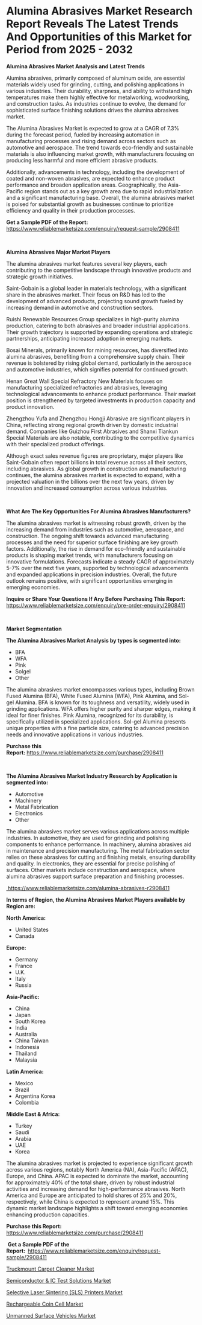 <p><h1>Alumina Abrasives Market Research Report Reveals The Latest Trends And Opportunities of this Market for Period from 2025 - 2032</h1></p><p><strong>Alumina Abrasives Market Analysis and Latest Trends</strong></p>
<p><p>Alumina abrasives, primarily composed of aluminum oxide, are essential materials widely used for grinding, cutting, and polishing applications in various industries. Their durability, sharpness, and ability to withstand high temperatures make them highly effective for metalworking, woodworking, and construction tasks. As industries continue to evolve, the demand for sophisticated surface finishing solutions drives the alumina abrasives market.</p><p>The Alumina Abrasives Market is expected to grow at a CAGR of 7.3% during the forecast period, fueled by increasing automation in manufacturing processes and rising demand across sectors such as automotive and aerospace. The trend towards eco-friendly and sustainable materials is also influencing market growth, with manufacturers focusing on producing less harmful and more efficient abrasive products. </p><p>Additionally, advancements in technology, including the development of coated and non-woven abrasives, are expected to enhance product performance and broaden application areas. Geographically, the Asia-Pacific region stands out as a key growth area due to rapid industrialization and a significant manufacturing base. Overall, the alumina abrasives market is poised for substantial growth as businesses continue to prioritize efficiency and quality in their production processes.</p></p>
<p><strong>Get a Sample PDF of the Report:&nbsp;</strong> <a href="https://www.reliablemarketsize.com/enquiry/request-sample/2908411?utm_campaign=2008&utm_medium=2&utm_source=Github&utm_content=ia&utm_term=12032025&utm_id=alumina-abrasives">https://www.reliablemarketsize.com/enquiry/request-sample/2908411</a></p>
<p>&nbsp;</p>
<p><strong>Alumina Abrasives Major Market Players</strong></p>
<p><p>The alumina abrasives market features several key players, each contributing to the competitive landscape through innovative products and strategic growth initiatives. </p><p>Saint-Gobain is a global leader in materials technology, with a significant share in the abrasives market. Their focus on R&D has led to the development of advanced products, projecting sound growth fueled by increasing demand in automotive and construction sectors.</p><p>Ruishi Renewable Resources Group specializes in high-purity alumina production, catering to both abrasives and broader industrial applications. Their growth trajectory is supported by expanding operations and strategic partnerships, anticipating increased adoption in emerging markets.</p><p>Bosai Minerals, primarily known for mining resources, has diversified into alumina abrasives, benefiting from a comprehensive supply chain. Their revenue is bolstered by rising global demand, particularly in the aerospace and automotive industries, which signifies potential for continued growth.</p><p>Henan Great Wall Special Refractory New Materials focuses on manufacturing specialized refractories and abrasives, leveraging technological advancements to enhance product performance. Their market position is strengthened by targeted investments in production capacity and product innovation. </p><p>Zhengzhou Yufa and Zhengzhou Hongji Abrasive are significant players in China, reflecting strong regional growth driven by domestic industrial demand. Companies like Guizhou First Abrasives and Shanxi Tiankun Special Materials are also notable, contributing to the competitive dynamics with their specialized product offerings.</p><p>Although exact sales revenue figures are proprietary, major players like Saint-Gobain often report billions in total revenue across all their sectors, including abrasives. As global growth in construction and manufacturing continues, the alumina abrasives market is expected to expand, with a projected valuation in the billions over the next few years, driven by innovation and increased consumption across various industries.</p></p>
<p>&nbsp;</p>
<p><strong>What Are The Key Opportunities For Alumina Abrasives Manufacturers?</strong></p>
<p><p>The alumina abrasives market is witnessing robust growth, driven by the increasing demand from industries such as automotive, aerospace, and construction. The ongoing shift towards advanced manufacturing processes and the need for superior surface finishing are key growth factors. Additionally, the rise in demand for eco-friendly and sustainable products is shaping market trends, with manufacturers focusing on innovative formulations. Forecasts indicate a steady CAGR of approximately 5-7% over the next five years, supported by technological advancements and expanded applications in precision industries. Overall, the future outlook remains positive, with significant opportunities emerging in emerging economies.</p></p>
<p><strong>Inquire or Share Your Questions If Any Before Purchasing This Report:</strong> <a href="https://www.reliablemarketsize.com/enquiry/pre-order-enquiry/2908411?utm_campaign=2008&utm_medium=2&utm_source=Github&utm_content=ia&utm_term=12032025&utm_id=alumina-abrasives">https://www.reliablemarketsize.com/enquiry/pre-order-enquiry/2908411</a></p>
<p>&nbsp;</p>
<p><strong>Market Segmentation</strong></p>
<p><strong>The Alumina Abrasives Market Analysis by types is segmented into:</strong></p>
<p><ul><li>BFA</li><li>WFA</li><li>Pink</li><li>Solgel</li><li>Other</li></ul></p>
<p><p>The alumina abrasives market encompasses various types, including Brown Fused Alumina (BFA), White Fused Alumina (WFA), Pink Alumina, and Sol-gel Alumina. BFA is known for its toughness and versatility, widely used in grinding applications. WFA offers higher purity and sharper edges, making it ideal for finer finishes. Pink Alumina, recognized for its durability, is specifically utilized in specialized applications. Sol-gel Alumina presents unique properties with a fine particle size, catering to advanced precision needs and innovative applications in various industries.</p></p>
<p><strong>Purchase this Report:&nbsp;</strong><a href="https://www.reliablemarketsize.com/purchase/2908411?utm_campaign=2008&utm_medium=2&utm_source=Github&utm_content=ia&utm_term=12032025&utm_id=alumina-abrasives">https://www.reliablemarketsize.com/purchase/2908411</a></p>
<p>&nbsp;</p>
<p><strong>The Alumina Abrasives Market Industry Research by Application is segmented into:</strong></p>
<p><ul><li>Automotive</li><li>Machinery</li><li>Metal Fabrication</li><li>Electronics</li><li>Other</li></ul></p>
<p><p>The alumina abrasives market serves various applications across multiple industries. In automotive, they are used for grinding and polishing components to enhance performance. In machinery, alumina abrasives aid in maintenance and precision manufacturing. The metal fabrication sector relies on these abrasives for cutting and finishing metals, ensuring durability and quality. In electronics, they are essential for precise polishing of surfaces. Other markets include construction and aerospace, where alumina abrasives support surface preparation and finishing processes.</p></p>
<p><a href="https://www.reliablemarketsize.com/alumina-abrasives-r2908411?utm_campaign=2008&utm_medium=2&utm_source=Github&utm_content=ia&utm_term=12032025&utm_id=alumina-abrasives">&nbsp;https://www.reliablemarketsize.com/alumina-abrasives-r2908411</a></p>
<p><strong>In terms of Region, the Alumina Abrasives Market Players available by Region are:</strong></p>
<p>
    <p> <strong> North America: </strong>
        <ul>
            <li>United States</li>
            <li>Canada</li>
        </ul>
        </p> 
    <p> <strong> Europe: </strong>
        <ul>
            <li>Germany</li>
            <li>France</li>
            <li>U.K.</li>
            <li>Italy</li>
            <li>Russia</li>
        </ul>
        </p> 
    <p> <strong> Asia-Pacific: </strong>
        <ul>
            <li>China</li>
            <li>Japan</li>
            <li>South Korea</li>
            <li>India</li>
            <li>Australia</li>
            <li>China Taiwan</li>
            <li>Indonesia</li>
            <li>Thailand</li>
            <li>Malaysia</li>
        </ul>
        </p> 
    <p> <strong> Latin America: </strong>
        <ul>
            <li>Mexico</li>
            <li>Brazil</li>
            <li>Argentina Korea</li>
            <li>Colombia</li>
        </ul>
        </p> 
    <p> <strong> Middle East & Africa: </strong>
        <ul>
            <li>Turkey</li>
            <li>Saudi</li>
            <li>Arabia</li>
            <li>UAE</li>
            <li>Korea</li>
        </ul>
    </p>
    </p>
<p><p>The alumina abrasives market is projected to experience significant growth across various regions, notably North America (NA), Asia-Pacific (APAC), Europe, and China. APAC is expected to dominate the market, accounting for approximately 40% of the total share, driven by robust industrial activities and increasing demand for high-performance abrasives. North America and Europe are anticipated to hold shares of 25% and 20%, respectively, while China is expected to represent around 15%. This dynamic market landscape highlights a shift toward emerging economies enhancing production capacities.</p></p>
<p><strong>Purchase this Report: </strong><a href="https://www.reliablemarketsize.com/purchase/2908411?utm_campaign=2008&utm_medium=2&utm_source=Github&utm_content=ia&utm_term=12032025&utm_id=alumina-abrasives">https://www.reliablemarketsize.com/purchase/2908411</a></p>
<p>&nbsp;<strong>Get a Sample PDF of the Report:&nbsp;&nbsp;</strong><a href="https://www.reliablemarketsize.com/enquiry/request-sample/2908411?utm_campaign=2008&utm_medium=2&utm_source=Github&utm_content=ia&utm_term=12032025&utm_id=alumina-abrasives">https://www.reliablemarketsize.com/enquiry/request-sample/2908411</a></p>
<p><strong></strong></p>
<p><p><a href="https://github.com/winjelequegt/Market-Research-Report-List-1/blob/main/truckmount-carpet-cleaner-market.md?utm_campaign=2008&utm_medium=2&utm_source=Github&utm_content=ia&utm_term=12032025&utm_id=alumina-abrasives">Truckmount Carpet Cleaner Market</a></p><p><a href="https://github.com/firdwsermald/Market-Research-Report-List-1/blob/main/semiconductor-ic-test-solutions-market.md?utm_campaign=2008&utm_medium=2&utm_source=Github&utm_content=ia&utm_term=12032025&utm_id=alumina-abrasives">Semiconductor & IC Test Solutions Market</a></p><p><a href="https://github.com/bredevasil2q/Market-Research-Report-List-1/blob/main/selective-laser-sintering-sls-printers-market.md?utm_campaign=2008&utm_medium=2&utm_source=Github&utm_content=ia&utm_term=12032025&utm_id=alumina-abrasives">Selective Laser Sintering (SLS) Printers Market</a></p><p><a href="https://github.com/fontshatintj/Market-Research-Report-List-1/blob/main/rechargeable-coin-cell-market.md?utm_campaign=2008&utm_medium=2&utm_source=Github&utm_content=ia&utm_term=12032025&utm_id=alumina-abrasives">Rechargeable Coin Cell Market</a></p><p><a href="https://github.com/wilzeryammy/Market-Research-Report-List-1/blob/main/unmanned-surface-vehicles-market.md?utm_campaign=2008&utm_medium=2&utm_source=Github&utm_content=ia&utm_term=12032025&utm_id=alumina-abrasives">Unmanned Surface Vehicles Market</a></p></p>